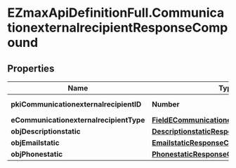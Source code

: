 # EZmaxApiDefinitionFull.CommunicationexternalrecipientResponseCompound

## Properties

Name | Type | Description | Notes
------------ | ------------- | ------------- | -------------
**pkiCommunicationexternalrecipientID** | **Number** | The unique ID of the Communicationexternalrecipient | 
**eCommunicationexternalrecipientType** | [**FieldECommunicationexternalrecipientType**](FieldECommunicationexternalrecipientType.md) |  | 
**objDescriptionstatic** | [**DescriptionstaticResponseCompound**](DescriptionstaticResponseCompound.md) |  | 
**objEmailstatic** | [**EmailstaticResponseCompound**](EmailstaticResponseCompound.md) |  | [optional] 
**objPhonestatic** | [**PhonestaticResponseCompound**](PhonestaticResponseCompound.md) |  | [optional] 


